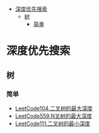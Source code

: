 <!-- TOC -->

- [深度优先搜索](#深度优先搜索)
  - [树](#树)
    - [简单](#简单)

<!-- /TOC -->
# 深度优先搜索
## 树
### 简单
- [LeetCode104.二叉树的最大深度](https://leetcode-cn.com/problems/maximum-depth-of-binary-tree/)
- [LeetCode559.N叉树的最大深度](https://leetcode-cn.com/problems/maximum-depth-of-n-ary-tree/)
- [LeetCode111.二叉树的最小深度](https://leetcode-cn.com/problems/minimum-depth-of-binary-tree/)